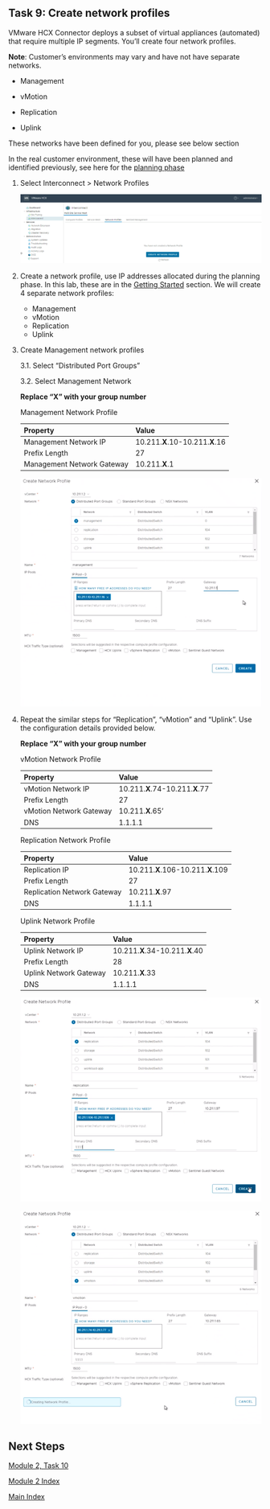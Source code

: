## Task 9: Create network profiles

VMware HCX Connector deploys a subset of virtual appliances (automated) that
require multiple IP segments. You’ll create four network profiles.

**Note**: Customer’s environments may vary and have not have separate networks.

-   Management

-   vMotion

-   Replication

-   Uplink

These networks have been defined for you, please see below section

In the real customer environment, these will have been planned and identified
previously, see here for the [planning
phase](https://docs.microsoft.com/en-us/azure/azure-vmware/plan-private-cloud-deployment#define-vmware-hcx-network-segments)

1.  Select Interconnect \> Network Profiles

    ![](media/2337f18be916d512a8639018b833907f.png)

2.  Create a network profile, use IP addresses allocated during the planning
    phase. In this lab, these are in the [Getting
    Started](#_On-Premises_HCX_details_1) section. We will create 4 separate
    network profiles:
    -  Management
    -  vMotion
    -  Replication
    -  Uplink

3.  Create Management network profiles

    3.1. Select “Distributed Port Groups”

    3.2. Select Management Network

    **Replace “X” with your group number**

    Management Network Profile

    | **Property**               | **Value**                       |
    |----------------------------|---------------------------------|
    | Management Network IP      | 10.211.**X**.10-10.211.**X**.16 |
    | Prefix Length              | 27                              |
    | Management Network Gateway | 10.211.**X**.1                  |

    ![](media/1c9f63a7f34234d5f5ca099053d5b2be.png)

4.  Repeat the similar steps for “Replication”, “vMotion” and “Uplink”. Use the
    configuration details provided below.

    **Replace “X” with your group number**

    vMotion Network Profile

    | **Property**            | **Value**                       |
    |-------------------------|---------------------------------|
    | vMotion Network IP      | 10.211.**X**.74-10.211.**X**.77 |
    | Prefix Length           | 27                              |
    | vMotion Network Gateway | 10.211.**X**.65’                |
    | DNS                     | 1.1.1.1                         |

    Replication Network Profile

    | **Property**                | **Value**                         |
    |-----------------------------|-----------------------------------|
    | Replication IP              | 10.211.**X**.106-10.211.**X**.109 |
    | Prefix Length               | 27                                |
    | Replication Network Gateway | 10.211.**X**.97                   |
    | DNS                         | 1.1.1.1                           |

    Uplink Network Profile

    | **Property**           | **Value**                       |
    |------------------------|---------------------------------|
    | Uplink Network IP      | 10.211.**X**.34-10.211.**X**.40 |
    | Prefix Length          | 28                              |
    | Uplink Network Gateway | 10.211.**X**.33                 |
    | DNS                    | 1.1.1.1                         |

    ![](media/d8a7f813510d8141d0b1277071c2e94e.png)

    ![](media/3e5f90bff1089d4a82b711452cacee90.png)

## Next Steps

[Module 2, Task 10](module-2-task-10.md)

[Module 2 Index](module-2-index.md)

[Main Index](index.md)